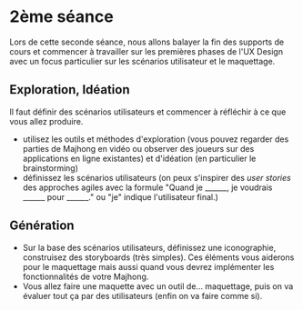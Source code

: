 # 2ème séance
Lors de cette seconde séance, nous allons balayer la fin des supports de cours et commencer à travailler sur les premières phases de l'UX Design avec un focus particulier sur les scénarios utilisateur et le maquettage.

## Exploration, Idéation
Il faut définir des scénarios utilisateurs et commencer à réfléchir à ce que vous allez produire.
* utilisez les outils et méthodes d'exploration (vous pouvez regarder des parties de Majhong en vidéo ou observer des joueurs sur des applications en ligne existantes) et d'idéation (en particulier le brainstorming)
* définissez les scénarios utilisateurs (on peux s'inspirer des *user stories* des approches agiles avec la formule "Quand je ______, je voudrais ______ pour ______." ou "je" indique l'utilisateur final.)

## Génération
* Sur la base des scénarios utilisateurs, définissez une iconographie, construisez des storyboards (très simples). Ces éléments vous aiderons pour le maquettage mais aussi quand vous devrez implémenter les fonctionnalités de votre Majhong.
* Vous allez faire une maquette avec un outil de... maquettage, puis on va évaluer tout ça par des utilisateurs (enfin on va faire comme si).